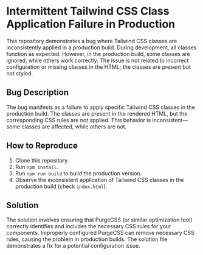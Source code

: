 # Intermittent Tailwind CSS Class Application Failure in Production

This repository demonstrates a bug where Tailwind CSS classes are inconsistently applied in a production build.  During development, all classes function as expected. However, in the production build, some classes are ignored, while others work correctly.  The issue is not related to incorrect configuration or missing classes in the HTML; the classes are present but not styled. 

## Bug Description

The bug manifests as a failure to apply specific Tailwind CSS classes in the production build. The classes are present in the rendered HTML, but the corresponding CSS rules are not applied.  This behavior is inconsistent—some classes are affected, while others are not.

## How to Reproduce

1. Clone this repository.
2. Run `npm install`.
3. Run `npm run build` to build the production version.
4. Observe the inconsistent application of Tailwind CSS classes in the production build (check `index.html`).

## Solution

The solution involves ensuring that PurgeCSS (or similar optimization tool) correctly identifies and includes the necessary CSS rules for your components. Improperly configured PurgeCSS can remove necessary CSS rules, causing the problem in production builds.  The solution file demonstrates a fix for a potential configuration issue.